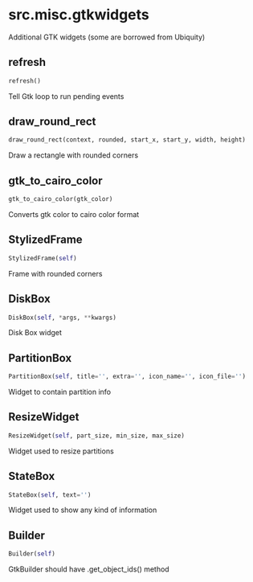 <h1 id="src.misc.gtkwidgets">src.misc.gtkwidgets</h1>

Additional GTK widgets (some are borrowed from Ubiquity)
<h2 id="src.misc.gtkwidgets.refresh">refresh</h2>

```python
refresh()
```
Tell Gtk loop to run pending events
<h2 id="src.misc.gtkwidgets.draw_round_rect">draw_round_rect</h2>

```python
draw_round_rect(context, rounded, start_x, start_y, width, height)
```
Draw a rectangle with rounded corners
<h2 id="src.misc.gtkwidgets.gtk_to_cairo_color">gtk_to_cairo_color</h2>

```python
gtk_to_cairo_color(gtk_color)
```
Converts gtk color to cairo color format
<h2 id="src.misc.gtkwidgets.StylizedFrame">StylizedFrame</h2>

```python
StylizedFrame(self)
```
Frame with rounded corners
<h2 id="src.misc.gtkwidgets.DiskBox">DiskBox</h2>

```python
DiskBox(self, *args, **kwargs)
```
Disk Box widget
<h2 id="src.misc.gtkwidgets.PartitionBox">PartitionBox</h2>

```python
PartitionBox(self, title='', extra='', icon_name='', icon_file='')
```
Widget to contain partition info
<h2 id="src.misc.gtkwidgets.ResizeWidget">ResizeWidget</h2>

```python
ResizeWidget(self, part_size, min_size, max_size)
```
Widget used to resize partitions
<h2 id="src.misc.gtkwidgets.StateBox">StateBox</h2>

```python
StateBox(self, text='')
```
Widget used to show any kind of information
<h2 id="src.misc.gtkwidgets.Builder">Builder</h2>

```python
Builder(self)
```
GtkBuilder should have .get_object_ids() method
